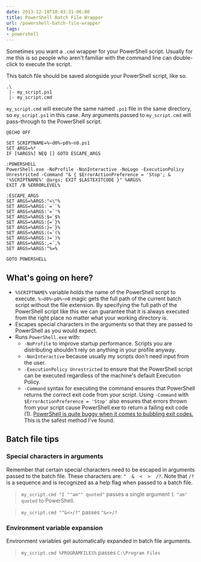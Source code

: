 ```yaml
---
date: 2013-12-18T10:43:31-06:00
title: PowerShell Batch File Wrapper
url: /powershell-batch-file-wrapper
tags:
- powershell
---
```


Sometimes you want a `.cmd` wrapper for your PowerShell script. Usually for me this is so people who aren't familiar with the command line can double-click to execute the script.

This batch file should be saved alongside your PowerShell script, like so.

	.\
	 |- my_script.ps1
	 |- my_script.cmd

`my_script.cmd` will execute the same named `.ps1` file in the same directory, so `my_script.ps1` in this case. Any arguments passed to `my_script.cmd` will pass-through to the PowerShell script.

    @ECHO OFF

    SET SCRIPTNAME=%~d0%~p0%~n0.ps1
    SET ARGS=%*
    IF [%ARGS%] NEQ [] GOTO ESCAPE_ARGS

    :POWERSHELL
    PowerShell.exe -NoProfile -NonInteractive -NoLogo -ExecutionPolicy Unrestricted -Command "& { $ErrorActionPreference = 'Stop'; & '%SCRIPTNAME%' @args; EXIT $LASTEXITCODE }" %ARGS%
    EXIT /B %ERRORLEVEL%

    :ESCAPE_ARGS
    SET ARGS=%ARGS:"=\"%
    SET ARGS=%ARGS:`=``%
    SET ARGS=%ARGS:'=`'%
    SET ARGS=%ARGS:$=`$%
    SET ARGS=%ARGS:{=`}%
    SET ARGS=%ARGS:}=`}%
    SET ARGS=%ARGS:(=`(%
    SET ARGS=%ARGS:)=`)%
    SET ARGS=%ARGS:,=`,%
    SET ARGS=%ARGS:^%=%

    GOTO POWERSHELL

## What's going on here?

- `%SCRIPTNAME%` variable holds the name of the PowerShell script to execute. `%~d0%~p0%~n0` magic gets the full path of the
  current batch script without the file extension. By specifying the full path of the PowerShell script
  like this we can guarantee that it is always executed from the right place
  no matter what your working directory is.
- Escapes special characters in the arguments so that they are passed to PowerShell as you would expect.
- Runs `PowerShell.exe` with:
    - `-NoProfile` to improve startup performance. Scripts you are distributing
      shouldn't rely on anything in your profile anyway.
    - `-NonInteractive` because usually my scripts don't need input from the user.
    - `-ExecutionPolicy Unrestricted` to ensure that the PowerShell script can
      be executed regardless of the machine's default Execution Policy.
    - `-Command` syntax for executing the command ensures that PowerShell
      returns the correct exit code from your script.
      Using `-Command` with `$ErrorActionPreference = 'Stop'` also ensures that
      errors thrown from your script cause PowerShell.exe to return a failing
      exit code (1). [PowerShell is quite buggy when it comes to bubbling exit 
      codes.](http://zduck.com/2012/powershell-batch-files-exit-codes/)
      This is the safest method I've found.

## Batch file tips

### Special characters in arguments

Remember that certain special characters need to be escaped in arguments passed to the batch file. These characters are: `^  &  <  >  /?`. Note that `/?` is a sequence and is recognized as a help flag when passed to a batch file.

> `my_script.cmd "I ""am"" quoted"` passes a single argument `I "am" quoted` to PowerShell.

> `my_script.cmd "^&<>/?"` passes `^&<>/?`

### Environment variable expansion

Environment variables get automatically expanded in batch file arguments.

> `my_script.cmd %PROGRAMFILES%` passes `C:\Program Files`